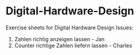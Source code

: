 # Digital-Hardware-Design
Exercise sheets for Digital Hardware Design
Issues: 
1) Zahlen richtig anzeigen lassen - Jan
2) Counter richtige Zahlen liefern lassen - Charles
